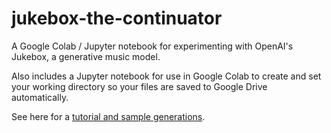 # jukebox-the-continuator
A Google Colab / Jupyter notebook for experimenting with OpenAI's Jukebox, a generative music model.

Also includes a Jupyter notebook for use in Google Colab to create and set your working directory so your files are saved to Google Drive automatically.

See here for a [tutorial and sample generations](https://robertbrucecarter.com/writing/2020/07/a-simple-openai-jukebox-tutorial-for-non-engineers/).